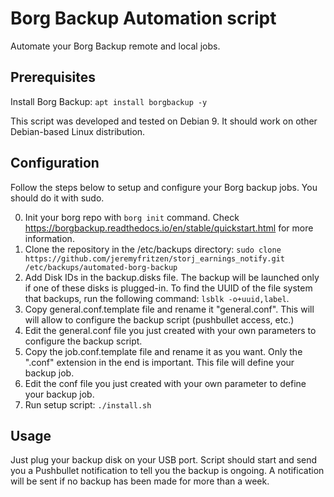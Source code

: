 # Borg Backup Automation script
Automate your Borg Backup remote and local jobs.

## Prerequisites
Install Borg Backup: ```apt install borgbackup -y```

This script was developed and tested on Debian 9.
It should work on other Debian-based Linux distribution.

## Configuration
Follow the steps below to setup and configure your Borg backup jobs.
You should do it with sudo.

0. Init your borg repo with ```borg init``` command. Check https://borgbackup.readthedocs.io/en/stable/quickstart.html for more information.
1. Clone the repository in the /etc/backups directory: ```sudo clone https://github.com/jeremyfritzen/storj_earnings_notify.git /etc/backups/automated-borg-backup```
2. Add Disk IDs in the backup.disks file. The backup will be launched only if one of these disks is plugged-in.
  To find the UUID of the file system that backups, run the following command: ```lsblk -o+uuid,label```.
3. Copy general.conf.template file and rename it "general.conf". This will will allow to configure the backup script (pushbullet access, etc.)
4. Edit the general.conf file you just created with your own parameters to configure the backup script.
5. Copy the job.conf.template file and rename it as you want. Only the ".conf" extension in the end is important. This file will define your backup job.
6. Edit the conf file you just created with your own parameter to define your backup job.
7. Run setup script: ```./install.sh```


## Usage
Just plug your backup disk on your USB port. Script should start and send you a Pushbullet notification to tell you the backup is ongoing.
  A notification will be sent if no backup has been made for more than a week.
